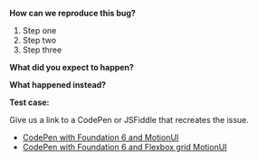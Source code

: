 <!-- Please only file bugs with Foundation on GitHub. If you've got a more general question about how to use Foundation, we can help you on the Foundation Forum: http://foundation.zurb.com/forum -->

**How can we reproduce this bug?**

1. Step one
2. Step two
3. Step three

**What did you expect to happen?**

**What happened instead?**

**Test case:**

Give us a link to a CodePen or JSFiddle that recreates the issue.

- [CodePen with Foundation 6 and MotionUI](http://codepen.io/rafibomb/pen/xVVGOB)
- [CodePen with Foundation 6 and Flexbox grid MotionUI](http://codepen.io/rafibomb/pen/jqqPra)
